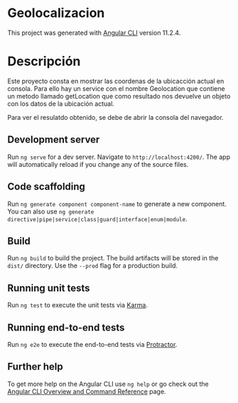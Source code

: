 # Geolocalizacion

This project was generated with [Angular CLI](https://github.com/angular/angular-cli) version 11.2.4.

# Descripción

Este proyecto consta en mostrar las coordenas de la ubicacción actual en consola.
Para ello hay un service con el nombre Geolocation que contiene un metodo llamado getLocation que como resultado nos devuelve un objeto
con los datos de la ubicación actual.

Para ver el resulatdo obtenido, se debe de abrir la consola del navegador.


## Development server

Run `ng serve` for a dev server. Navigate to `http://localhost:4200/`. The app will automatically reload if you change any of the source files.

## Code scaffolding

Run `ng generate component component-name` to generate a new component. You can also use `ng generate directive|pipe|service|class|guard|interface|enum|module`.

## Build

Run `ng build` to build the project. The build artifacts will be stored in the `dist/` directory. Use the `--prod` flag for a production build.

## Running unit tests

Run `ng test` to execute the unit tests via [Karma](https://karma-runner.github.io).

## Running end-to-end tests

Run `ng e2e` to execute the end-to-end tests via [Protractor](http://www.protractortest.org/).

## Further help

To get more help on the Angular CLI use `ng help` or go check out the [Angular CLI Overview and Command Reference](https://angular.io/cli) page.
